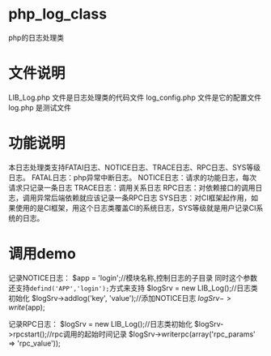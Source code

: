 # php_log_class
php的日志处理类

# 文件说明
LIB_Log.php   文件是日志处理类的代码文件
log_config.php  文件是它的配置文件
log.php   是测试文件

# 功能说明
本日志处理类支持FATAl日志、NOTICE日志、TRACE日志、RPC日志、SYS等级日志。
FATAL日志：php异常中断日志。
NOTICE日志：请求的功能日志，每次请求只记录一条日志
TRACE日志：调用关系日志
RPC日志：对依赖接口的调用日志，调用异常后端依赖就应该记录一条RPC日志
SYS日志：对CI框架起作用，如果使用的是CI框架，用这个日志类覆盖CI的系统日志，SYS等级就是用户记录CI系统的日志。

# 调用demo
记录NOTICE日志：
$app = 'login';//模块名称,控制日志的子目录 同时这个参数还支持`defind('APP','login');`方式来支持
$logSrv = new LIB_Log();//日志类初始化
$logSrv->addlog('key', 'value');//添加NOTICE日志
$logSrv->write($app);

记录RPC日志：
$logSrv = new LIB_Log();//日志类初始化
$logSrv->rpcstart();//rpc调用的起始时间记录
$logSrv->writerpc(array('rpc_params' => 'rpc_value'));



